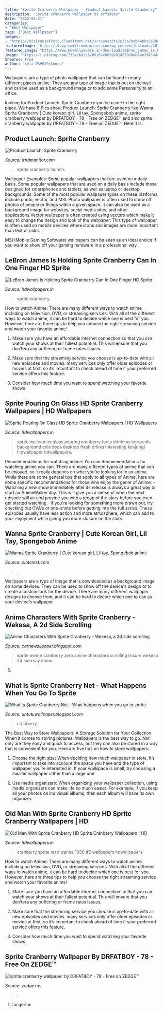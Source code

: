 ```yaml
---
title: "Sprite Cranberry Wallpaper - Product Launch: Sprite Cranberry"
description: "Sprite cranberry wallpaper by drfatboy"
date: "2022-03-21"
categories:
- "Best Wallpaper"
tags: ["Best Wallpaper"]
images:
- "https://d2t1xqejof9utc.cloudfront.net/screenshots/pics/bab44bbc9b3d49a0fc946988482db3de/large.png"
featuredImage: "http://i1.wp.com/trndmonitor.com/wp-content/uploads/2013/11/spritecranmain.jpg?resize=668%2C307&amp;ssl=1"
featured_image: "https://www.hdwallpapers.in/download/lebron_james_is_holding_sprite_cranberry_can_in_one_finger_hd_sprite_cranberry-1920x1080.jpg"
image: "https://i.pinimg.com/736x/64/c6/06/64c6069c8145531beb64e3343a44272f.jpg"
ShowToc: true
author: "Lyla D&#039;Amore"
---
```





Wallpapers are a type of photo wallpaper that can be found in many different places online. They are any type of image that is put on the wall and can be used as a background image or to add some Personality to an office.

	

		
looking for Product Launch: Sprite Cranberry you've came to the right place. We have 8 Pics about Product Launch: Sprite Cranberry like Wanna Sprite Cranberry | Cute korean girl, Lil tay, Spongebob anime, sprite cranberry wallpaper by DRFATBOY - 78 - Free on ZEDGE™ and also sprite cranberry wallpaper by DRFATBOY - 78 - Free on ZEDGE™. Here it is:
		
    
## Product Launch: Sprite Cranberry

<img loading=lazy src="http://i1.wp.com/trndmonitor.com/wp-content/uploads/2013/11/spritecranmain.jpg?resize=668%2C307&amp;ssl=1" onerror="this.onerror=null;this.src='https://tse3.mm.bing.net/th?id=OIP.7SQAVs7BveSHHQjrXUwxywHaDZ&amp;pid=15.1';" alt="Product Launch: Sprite Cranberry">

_Source: trndmonitor.com_

>sprite cranberry launch. 

	

Wallpaper Examples: Some popular wallpapers that are used on a daily basis.
Some popular wallpapers that are used on a daily basis include those designed for smartphones and tablets, as well as laptop or desktop backgrounds. Some of the most popular wallpaper types on these platforms include photo, vector, and MSI. 
Photo wallpaper is often used to show off photos of people or things within a given space. It can also be used as a background image for websites, social media sites, and other applications.Vector wallpaper is often created using vectors which make it easy to change the design and look of the wallpaper. This type of wallpaper is often used on mobile devices where icons and images are more important than text or color. 

MSI (Mobile Gaming Software) wallpapers can be seen as an ideal choice if you want to show off your gaming hardware in a professional way.

    
## LeBron James Is Holding Sprite Cranberry Can In One Finger HD Sprite

<img loading=lazy src="https://www.hdwallpapers.in/download/lebron_james_is_holding_sprite_cranberry_can_in_one_finger_hd_sprite_cranberry-1920x1080.jpg" onerror="this.onerror=null;this.src='https://tse4.mm.bing.net/th?id=OIP.8Eqfx3GsCEdckW1Jyk0CXAHaEK&amp;pid=15.1';" alt="LeBron James Is Holding Sprite Cranberry Can In One Finger HD Sprite">

_Source: hdwallpapers.in_

>sprite cranberry. 

	

How to watch Anime: There are many different ways to watch anime including on television, DVD, or streaming services.
With all of the different ways to watch anime, it can be hard to decide which one is best for you. However, here are three tips to help you choose the right streaming service and watch your favorite anime!
1. Make sure you have an affordable internet connection so that you can watch your shows at their fullest potential. This will ensure that you don’tera any buffering or frame rates issues.

2. Make sure that the streaming service you choose is up-to-date with all new episodes and movies. many services only offer older episodes or movies at first, so it’s important to check ahead of time if your preferred service offers this feature.

3. Consider how much time you want to spend watching your favorite shows.

    
## Sprite Pouring On Glass HD Sprite Cranberry Wallpapers | HD Wallpapers

<img loading=lazy src="https://www.hdwallpapers.in/download/sprite_pouring_on_glass_hd_sprite_cranberry-HD.jpg" onerror="this.onerror=null;this.src='https://tse4.mm.bing.net/th?id=OIP.3_-Y5Jhn19imIeO15Hat3wHaEK&amp;pid=15.1';" alt="Sprite Pouring On Glass HD Sprite Cranberry Wallpapers | HD Wallpapers">

_Source: hdwallpapers.in_

>sprite wallpapers glass pouring cranberry facts drink backgrounds background cola coca desktop fresh drinks interesting kunjungi hipwallpaper hdwallpapers. 

	

Recommendations for watching anime: You can
Recommendations for watching anime you can. There are many different types of anime that can be enjoyed, so it really depends on what you're looking for in an anime. While there are some general tips that apply to all types of Anime, here are some specific recommendations for those who enjoy the genre of Anime: 
-Watching a new show immediately after its release is always a great way to start an AnimeWalker day. This will give you a sense of when the next episode will air and provide you with a recap of the story before you even get started watching. 
-If you're looking for something more drawn out, try checking out OVA's or one-shots before getting into the full series. These episodes usually have less action and more atmosphere, which can add to your enjoyment while giving you more closure on the story.

    
## Wanna Sprite Cranberry | Cute Korean Girl, Lil Tay, Spongebob Anime

<img loading=lazy src="https://i.pinimg.com/736x/64/c6/06/64c6069c8145531beb64e3343a44272f.jpg" onerror="this.onerror=null;this.src='https://tse1.mm.bing.net/th?id=OIP.vJa6NN5660JZeWbYzBEiGAHaEK&amp;pid=15.1';" alt="Wanna Sprite Cranberry | Cute korean girl, Lil tay, Spongebob anime">

_Source: pinterest.com_

>. 

	

Wallpapers are a type of image that is downloaded as a background image on some devices. They can be used to show off the device's design or to create a custom look for the device. There are many different wallpaper designs to choose from, and it can be hard to decide which one to use as your device's wallpaper.

    
## Anime Characters With Sprite Cranberry - Wekesa, A 2d Side Scrolling

<img loading=lazy src="https://i.kym-cdn.com/photos/images/facebook/001/473/327/cf5.jpg" onerror="this.onerror=null;this.src='https://tse4.mm.bing.net/th?id=OIP.JKZ8u3rXxlMOcXlxD3jGPwHaFu&amp;pid=15.1';" alt="Anime Characters With Sprite Cranberry - Wekesa, a 2d side scrolling">

_Source: carnewallpaper.blogspot.com_

>sprite meme cranberry zero anime characters scrolling leisure wekesa 2d side say know. 

	

5.

    
## What Is Sprite Cranberry Net - What Happens When You Go To Sprite

<img loading=lazy src="https://d2t1xqejof9utc.cloudfront.net/screenshots/pics/bab44bbc9b3d49a0fc946988482db3de/large.png" onerror="this.onerror=null;this.src='https://tse4.mm.bing.net/th?id=OIP.NxquOu0WFUXB4cKVK4cgoAHaF7&amp;pid=15.1';" alt="What Is Sprite Cranberry Net - What happens when you go to sprite">

_Source: untutuwallpaper.blogspot.com_

>cranberry. 

	

The Best Way to Store Wallpapers: A Storage Solution for Your Collection
When it comes to storing pictures, Wallpapers is the best way to go. Not only are they easy and quick to access, but they can also be stored in a way that is convenient for you. Here are five tips on how to store wallpapers:
1) Choose the right size: When deciding how much wallpaper to store, it’s important to take into account the space you have and the type of wallpaper you’re interested in. If your wallspace is small, try choosing a smaller wallpaper rather than a large one.

2) Use media organizers: When organizing your wallpaper collection, using media organizers can make life so much easier. For example, if you keep all your photos on individual albums, then each album will have its own organizer.

    
## Old Man With Sprite Cranberry HD Sprite Cranberry Wallpapers | HD

<img loading=lazy src="https://www.hdwallpapers.in/download/old_man_with_sprite_cranberry_hd_sprite_cranberry-HD.jpg" onerror="this.onerror=null;this.src='https://tse1.mm.bing.net/th?id=OIP.2-uCPqSwGhlhEd3QmweKeQHaEK&amp;pid=15.1';" alt="Old Man With Sprite Cranberry HD Sprite Cranberry Wallpapers | HD">

_Source: hdwallpapers.in_

>cranberry sprite man wanna 1080 tf2 wallpapers hdwallpapers. 

	

How to watch Anime: There are many different ways to watch anime including on television, DVD, or streaming services.
With all of the different ways to watch anime, it can be hard to decide which one is best for you. However, here are three tips to help you choose the right streaming service and watch your favorite anime!
1. Make sure you have an affordable internet connection so that you can watch your shows at their fullest potential. This will ensure that you don’tera any buffering or frame rates issues.

2. Make sure that the streaming service you choose is up-to-date with all new episodes and movies. many services only offer older episodes or movies at first, so it’s important to check ahead of time if your preferred service offers this feature.

3. Consider how much time you want to spend watching your favorite shows.

    
## Sprite Cranberry Wallpaper By DRFATBOY - 78 - Free On ZEDGE™

<img loading=lazy src="https://fsa.zobj.net/crop.php?r=yiAU-q-kXElcrGtB1i6r6mEj4SltkX25zH40WM7jvQMOoFrhgSNlUF0ICVceAs2uSpWj0RnH1T31Pd0vC3Gz_FbD6TRiP2BBaBlMP3PZrIZRoc8otH7TZ8SWb5nSAOD0d-qpCKarw9XJnP9I" onerror="this.onerror=null;this.src='https://tse2.mm.bing.net/th?id=OIP.BuGMiKEHKA1DS4DlAiSVPAHaDm&amp;pid=15.1';" alt="sprite cranberry wallpaper by DRFATBOY - 78 - Free on ZEDGE™">

_Source: zedge.net_

>. 

	

1. tangerine 

